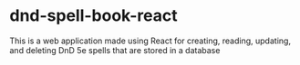 # dnd-spell-book-react
This is a web application made using React for creating, reading, updating, and deleting DnD 5e spells that are stored in a database
